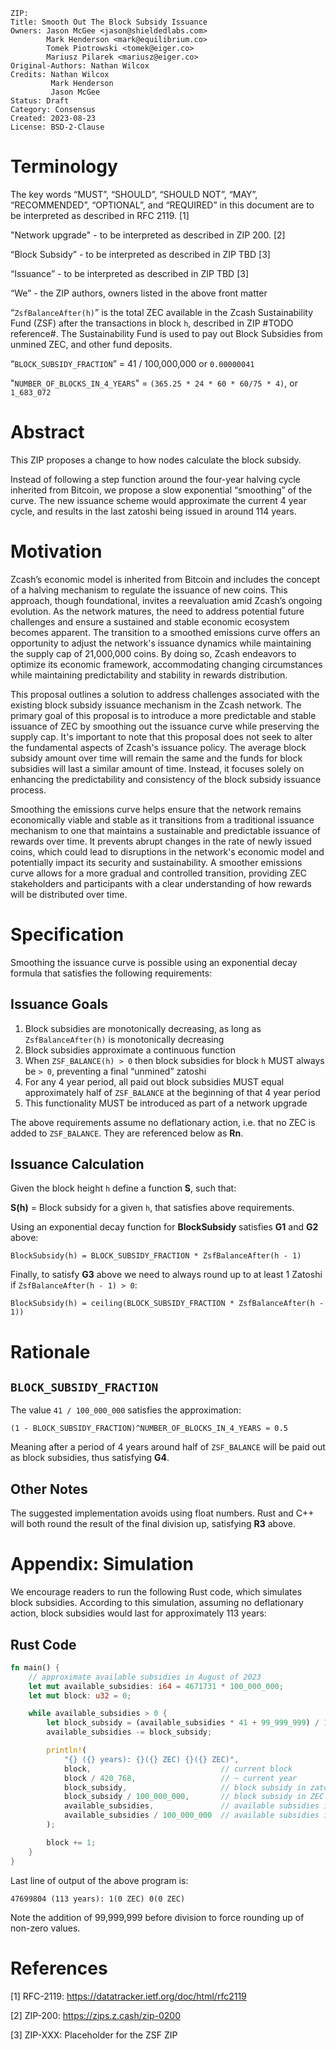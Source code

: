 ```
ZIP: 
Title: Smooth Out The Block Subsidy Issuance
Owners: Jason McGee <jason@shieldedlabs.com>
        Mark Henderson <mark@equilibrium.co>
        Tomek Piotrowski <tomek@eiger.co>
        Mariusz Pilarek <mariusz@eiger.co>
Original-Authors: Nathan Wilcox
Credits: Nathan Wilcox
         Mark Henderson
         Jason McGee
Status: Draft
Category: Consensus
Created: 2023-08-23
License: BSD-2-Clause
```

# Terminology

The key words “MUST”, “SHOULD”, “SHOULD NOT”, “MAY”, “RECOMMENDED”, “OPTIONAL”,
and “REQUIRED” in this document are to be interpreted as described in RFC 2119. [1]

"Network upgrade" - to be interpreted as described in ZIP 200. [2]

“Block Subsidy” - to be interpreted as described in ZIP TBD [3]

“Issuance” - to be interpreted as described in ZIP TBD [3]

“We” - the ZIP authors, owners listed in the above front matter

“`ZsfBalanceAfter(h)`” is the total ZEC available in the Zcash Sustainability Fund (ZSF) after the transactions
in block `h`, described in ZIP #TODO reference#. The Sustainability Fund is used to pay out Block Subsidies
from unmined ZEC, and other fund deposits.

“`BLOCK_SUBSIDY_FRACTION`” = 41 / 100,000,000 or `0.00000041`

"`NUMBER_OF_BLOCKS_IN_4_YEARS`" = `(365.25 * 24 * 60 * 60/75 * 4)`, or `1_683_072`

# Abstract

This ZIP proposes a change to how nodes calculate the block subsidy.

Instead of following a step function around the four-year halving cycle inherited
from Bitcoin, we propose a slow exponential “smoothing” of the curve. The new issuance
scheme would approximate the current 4 year cycle, and results in the last
zatoshi being issued in around 114 years.

# Motivation

Zcash’s economic model is inherited from Bitcoin and includes the concept of a halving
mechanism to regulate the issuance of new coins. This approach, though foundational, invites
 a reevaluation amid Zcash’s ongoing evolution. As the network matures, the need to address
potential future challenges and ensure a sustained and stable economic ecosystem becomes
apparent. The transition to a smoothed emissions curve offers an opportunity to adjust the network's
issuance dynamics while maintaining the supply cap of 21,000,000 coins. By doing so, Zcash
endeavors to optimize its economic framework, accommodating changing circumstances while
maintaining predictability and stability in rewards distribution.

This proposal outlines a solution to address challenges associated with the existing block
subsidy issuance mechanism in the Zcash network. The primary goal of this proposal is to
introduce a more predictable and stable issuance of ZEC by smoothing out the issuance
curve while preserving the supply cap. It's important to note that this proposal does
not seek to alter the fundamental aspects of Zcash's issuance policy. The average block
subsidy amount over time will remain the same and the funds for block subsidies will last
a similar amount of time. Instead, it focuses solely on enhancing the predictability
and consistency of the block subsidy issuance process.

Smoothing the emissions curve helps ensure that the network remains economically
viable and stable as it transitions from a traditional issuance mechanism to one
that maintains a sustainable and predictable issuance of rewards over time. It
prevents abrupt changes in the rate of newly issued coins, which could lead to
disruptions in the network's economic model and potentially impact its security
and sustainability. A smoother emissions curve allows for a more gradual and controlled
transition, providing ZEC stakeholders and participants with a clear understanding of
how rewards will be distributed over time.



# Specification

Smoothing the issuance curve is possible using an exponential decay formula that
satisfies the following requirements:

## Issuance Goals

1. Block subsidies are monotonically decreasing, as long as `ZsfBalanceAfter(h)` is monotonically decreasing
2. Block subsidies approximate a continuous function
3. When `ZSF_BALANCE(h) > 0` then block subsidies for block `h`
MUST always be `> 0`, preventing a final “unmined” zatoshi
4. For any 4 year period, all paid out block subsidies MUST equal approximately
half of `ZSF_BALANCE` at the beginning of that 4 year period
5. This functionality MUST be introduced as part of a network upgrade

The above requirements assume no deflationary action, i.e. that no ZEC is added
to `ZSF_BALANCE`. They are referenced below as **Rn**.

## Issuance Calculation

Given the block height `h` define a function **S**, such that:

**S(h)** = Block subsidy for a given `h`, that satisfies above requirements.

Using an exponential decay function for **BlockSubsidy** satisfies **G1** and **G2** above:

`BlockSubsidy(h) = BLOCK_SUBSIDY_FRACTION * ZsfBalanceAfter(h - 1)`

Finally, to satisfy **G3** above we need to always round up to at least 1 Zatoshi
if `ZsfBalanceAfter(h - 1) > 0`:

`BlockSubsidy(h) = ceiling(BLOCK_SUBSIDY_FRACTION * ZsfBalanceAfter(h - 1))`

# Rationale

## `BLOCK_SUBSIDY_FRACTION`

The value `41 / 100_000_000` satisfies the approximation:

`(1 - BLOCK_SUBSIDY_FRACTION)^NUMBER_OF_BLOCKS_IN_4_YEARS ≈ 0.5`

Meaning after a period of 4 years around half of `ZSF_BALANCE` will be paid out
as block subsidies, thus satisfying **G4**.


## Other Notes

The suggested implementation avoids using float numbers. Rust and C++ will both round
the result of the final division up, satisfying **R3** above.

# Appendix: Simulation

We encourage readers to run the following Rust code, which simulates block subsidies.
According to this simulation, assuming no deflationary action, block subsidies would
last for approximately 113 years:

## Rust Code

```rust
fn main() {
    // approximate available subsidies in August of 2023
    let mut available_subsidies: i64 = 4671731 * 100_000_000;
    let mut block: u32 = 0;

    while available_subsidies > 0 { 
        let block_subsidy = (available_subsidies * 41 + 99_999_999) / 100_000_000;
        available_subsidies -= block_subsidy;

        println!(
            "{} ({} years): {}({} ZEC) {}({} ZEC)",
            block,                             // current block
            block / 420_768,                   // ~ current year
            block_subsidy,                     // block subsidy in zatoshis
            block_subsidy / 100_000_000,       // block subsidy in ZEC
            available_subsidies,               // available subsidies in zatoshis
            available_subsidies / 100_000_000  // available subsidies in ZEC
        );

        block += 1;
    }   
}
```

Last line of output of the above program is:

`47699804 (113 years): 1(0 ZEC) 0(0 ZEC)`

Note the addition of 99,999,999 before division to force rounding up of non-zero values.


# References

[1] RFC-2119: https://datatracker.ietf.org/doc/html/rfc2119

[2] ZIP-200: https://zips.z.cash/zip-0200

[3] ZIP-XXX: Placeholder for the ZSF ZIP

